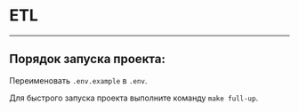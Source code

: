 # ETL

---
##  Порядок запуска проекта:

Переименовать `.env.example` в `.env`.

Для быстрого запуска проекта выполните команду `make full-up`.
